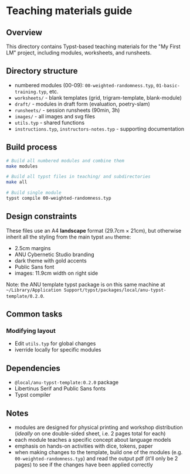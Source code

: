 # Teaching materials guide

## Overview

This directory contains Typst-based teaching materials for the "My First LM"
project, including modules, worksheets, and runsheets.

## Directory structure

- numbered modules (00-09): `00-weighted-randomness.typ`,
  `01-basic-training.typ`, etc.
- `worksheets/` - blank templates (grid, trigram-template, blank-module)
- `draft/` - modules in draft form (evaluation, poetry-slam)
- `runsheets/` - session runsheets (90min, 3h)
- `images/` - all images and svg files
- `utils.typ` - shared functions
- `instructions.typ`, `instructors-notes.typ` - supporting documentation

## Build process

```bash
# Build all numbered modules and combine them
make modules

# Build all typst files in teaching/ and subdirectories
make all

# Build single module
typst compile 00-weighted-randomness.typ
```

## Design constraints

These files use an A4 **landscape** format (29.7cm × 21cm), but otherwise
inherit all the styling from the main typst `anu` theme:

- 2.5cm margins
- ANU Cybernetic Studio branding
- dark theme with gold accents
- Public Sans font
- images: 11.9cm width on right side

Note: the ANU template typst package is on this same machine at
`~/Library/Application Support/typst/packages/local/anu-typst-template/0.2.0`.

## Common tasks

### Modifying layout

- Edit `utils.typ` for global changes
- iverride locally for specific modules

## Dependencies

- `@local/anu-typst-template:0.2.0` package
- Libertinus Serif and Public Sans fonts
- Typst compiler

## Notes

- modules are designed for physical printing and workshop distribution
  (_ideally_ on one double-sided sheet, i.e. 2 pages total for each)
- each module teaches a specific concept about language models
- emphasis on hands-on activities with dice, tokens, paper
- when making changes to the template, build one of the modules (e.g.
  `00-weighted-randomness.typ`) and read the output pdf (it'll only be 2 pages)
  to see if the changes have been applied correctly
